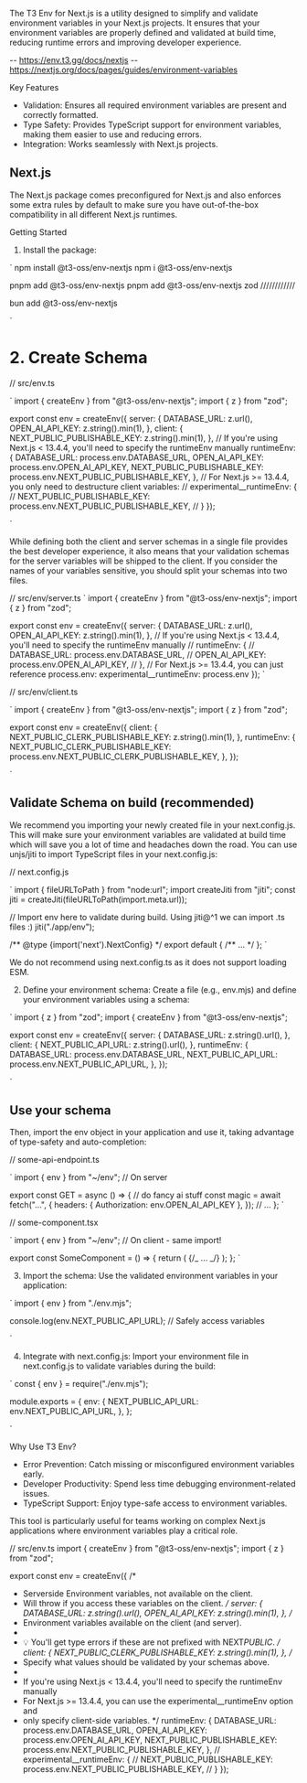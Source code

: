 The T3 Env for Next.js is a utility designed to simplify and validate environment variables in your Next.js projects. It ensures that your environment variables are properly defined and validated at build time, reducing runtime errors and improving developer experience.

-- https://env.t3.gg/docs/nextjs
-- https://nextjs.org/docs/pages/guides/environment-variables

Key Features

- Validation: Ensures all required environment variables are present and correctly formatted.
- Type Safety: Provides TypeScript support for environment variables, making them easier to use and reducing errors.
- Integration: Works seamlessly with Next.js projects.

## Next.js

The Next.js package comes preconfigured for Next.js and also enforces some extra rules by default to make sure you have out-of-the-box compatibility in all different Next.js runtimes.

Getting Started

1. Install the package:

`
npm install @t3-oss/env-nextjs
npm i @t3-oss/env-nextjs

pnpm add @t3-oss/env-nextjs
pnpm add @t3-oss/env-nextjs zod ////////////

bun add @t3-oss/env-nextjs

`

# 2. Create Schema

// src/env.ts

`
import { createEnv } from "@t3-oss/env-nextjs";
import { z } from "zod";

export const env = createEnv({
server: {
DATABASE_URL: z.url(),
OPEN_AI_API_KEY: z.string().min(1),
},
client: {
NEXT_PUBLIC_PUBLISHABLE_KEY: z.string().min(1),
},
// If you're using Next.js < 13.4.4, you'll need to specify the runtimeEnv manually
runtimeEnv: {
DATABASE_URL: process.env.DATABASE_URL,
OPEN_AI_API_KEY: process.env.OPEN_AI_API_KEY,
NEXT_PUBLIC_PUBLISHABLE_KEY: process.env.NEXT_PUBLIC_PUBLISHABLE_KEY,
},
// For Next.js >= 13.4.4, you only need to destructure client variables:
// experimental\_\_runtimeEnv: {
// NEXT_PUBLIC_PUBLISHABLE_KEY: process.env.NEXT_PUBLIC_PUBLISHABLE_KEY,
// }
});

`

While defining both the client and server schemas in a single file provides the best developer experience, it also means that your validation schemas for the server variables will be shipped to the client. If you consider the names of your variables sensitive, you should split your schemas into two files.

// src/env/server.ts
`
import { createEnv } from "@t3-oss/env-nextjs";
import { z } from "zod";

export const env = createEnv({
server: {
DATABASE_URL: z.url(),
OPEN_AI_API_KEY: z.string().min(1),
},
// If you're using Next.js < 13.4.4, you'll need to specify the runtimeEnv manually
// runtimeEnv: {
// DATABASE_URL: process.env.DATABASE_URL,
// OPEN_AI_API_KEY: process.env.OPEN_AI_API_KEY,
// },
// For Next.js >= 13.4.4, you can just reference process.env:
experimental\_\_runtimeEnv: process.env
});
`

// src/env/client.ts

`
import { createEnv } from "@t3-oss/env-nextjs";
import { z } from "zod";

export const env = createEnv({
client: {
NEXT_PUBLIC_CLERK_PUBLISHABLE_KEY: z.string().min(1),
},
runtimeEnv: {
NEXT_PUBLIC_CLERK_PUBLISHABLE_KEY: process.env.NEXT_PUBLIC_CLERK_PUBLISHABLE_KEY,
},
});

`

## Validate Schema on build (recommended)

We recommend you importing your newly created file in your next.config.js. This will make sure your environment variables are validated at build time which will save you a lot of time and headaches down the road. You can use unjs/jiti to import TypeScript files in your next.config.js:

// next.config.js

`
import { fileURLToPath } from "node:url";
import createJiti from "jiti";
const jiti = createJiti(fileURLToPath(import.meta.url));

// Import env here to validate during build. Using jiti@^1 we can import .ts files :)
jiti("./app/env");

/** @type {import('next').NextConfig} \*/
export default {
/** ... \*/
};
`

We do not recommend using next.config.ts as it does not support loading ESM.

2. Define your environment schema:
   Create a file (e.g., env.mjs) and define your environment variables using a schema:

`
import { z } from "zod";
import { createEnv } from "@t3-oss/env-nextjs";

export const env = createEnv({
server: {
DATABASE_URL: z.string().url(),
},
client: {
NEXT_PUBLIC_API_URL: z.string().url(),
},
runtimeEnv: {
DATABASE_URL: process.env.DATABASE_URL,
NEXT_PUBLIC_API_URL: process.env.NEXT_PUBLIC_API_URL,
},
});

`

## Use your schema

Then, import the env object in your application and use it, taking advantage of type-safety and auto-completion:

// some-api-endpoint.ts

`
import { env } from "~/env"; // On server

export const GET = async () => {
// do fancy ai stuff
const magic = await fetch("...", {
headers: { Authorization: env.OPEN_AI_API_KEY },
});
// ...
};
`

// some-component.tsx

`
import { env } from "~/env"; // On client - same import!

export const SomeComponent = () => {
return (
<SomeProvider publishableKey={env.PUBLIC_PUBLISHABLE_KEY}>
{/_ ... _/}
</SomeProvider>
);
};
`

3. Import the schema:
   Use the validated environment variables in your application:

`
import { env } from "./env.mjs";

console.log(env.NEXT_PUBLIC_API_URL); // Safely access variables

`

4. Integrate with next.config.js:
   Import your environment file in next.config.js to validate variables during the build:

`
const { env } = require("./env.mjs");

module.exports = {
env: {
NEXT_PUBLIC_API_URL: env.NEXT_PUBLIC_API_URL,
},
};

`

Why Use T3 Env?

- Error Prevention: Catch missing or misconfigured environment variables early.
- Developer Productivity: Spend less time debugging environment-related issues.
- TypeScript Support: Enjoy type-safe access to environment variables.

This tool is particularly useful for teams working on complex Next.js applications where environment variables play a critical role.

// src/env.ts
import { createEnv } from "@t3-oss/env-nextjs";
import { z } from "zod";

export const env = createEnv({
/\*

- Serverside Environment variables, not available on the client.
- Will throw if you access these variables on the client.
  _/
  server: {
  DATABASE_URL: z.string().url(),
  OPEN_AI_API_KEY: z.string().min(1),
  },
  /_
- Environment variables available on the client (and server).
-
- 💡 You'll get type errors if these are not prefixed with NEXT*PUBLIC*.
  _/
  client: {
  NEXT_PUBLIC_CLERK_PUBLISHABLE_KEY: z.string().min(1),
  },
  /_
- Specify what values should be validated by your schemas above.
-
- If you're using Next.js < 13.4.4, you'll need to specify the runtimeEnv manually
- For Next.js >= 13.4.4, you can use the experimental\_\_runtimeEnv option and
- only specify client-side variables.
  \*/
  runtimeEnv: {
  DATABASE_URL: process.env.DATABASE_URL,
  OPEN_AI_API_KEY: process.env.OPEN_AI_API_KEY,
  NEXT_PUBLIC_PUBLISHABLE_KEY: process.env.NEXT_PUBLIC_PUBLISHABLE_KEY,
  },
  // experimental\_\_runtimeEnv: {
  // NEXT_PUBLIC_PUBLISHABLE_KEY: process.env.NEXT_PUBLIC_PUBLISHABLE_KEY,
  // }
  });
